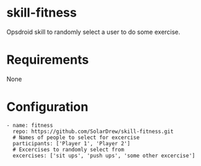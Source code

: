 # skill-fitness
Opsdroid skill to randomly select a user to do some exercise.

# Requirements
None

# Configuration
```
- name: fitness
  repo: https://github.com/SolarDrew/skill-fitness.git
  # Names of people to select for excercise
  participants: ['Player 1', 'Player 2']
  # Excercises to randomly select from
  excercises: ['sit ups', 'push ups', 'some other excercise']
```
